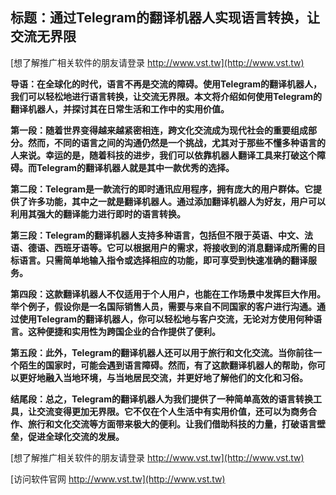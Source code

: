 ## **标题：通过Telegram的翻译机器人实现语言转换，让交流无界限**

[想了解推广相关软件的朋友请登录 http://www.vst.tw](http://www.vst.tw)

**导语：在全球化的时代，语言不再是交流的障碍。使用Telegram的翻译机器人，我们可以轻松地进行语言转换，让交流无界限。本文将介绍如何使用Telegram的翻译机器人，并探讨其在日常生活和工作中的实用价值。**

**第一段：随着世界变得越来越紧密相连，跨文化交流成为现代社会的重要组成部分。然而，不同的语言之间的沟通仍然是一个挑战，尤其对于那些不懂多种语言的人来说。幸运的是，随着科技的进步，我们可以依靠机器人翻译工具来打破这个障碍。而Telegram的翻译机器人就是其中一款优秀的选择。**

**第二段：Telegram是一款流行的即时通讯应用程序，拥有庞大的用户群体。它提供了许多功能，其中之一就是翻译机器人。通过添加翻译机器人为好友，用户可以利用其强大的翻译能力进行即时的语言转换。**

**第三段：Telegram的翻译机器人支持多种语言，包括但不限于英语、中文、法语、德语、西班牙语等。它可以根据用户的需求，将接收到的消息翻译成所需的目标语言。只需简单地输入指令或选择相应的功能，即可享受到快速准确的翻译服务。**

**第四段：这款翻译机器人不仅适用于个人用户，也能在工作场景中发挥巨大作用。举个例子，假设你是一名国际销售人员，需要与来自不同国家的客户进行沟通。通过使用Telegram的翻译机器人，你可以轻松地与客户交流，无论对方使用何种语言。这种便捷和实用性为跨国企业的合作提供了便利。**

**第五段：此外，Telegram的翻译机器人还可以用于旅行和文化交流。当你前往一个陌生的国家时，可能会遇到语言障碍。然而，有了这款翻译机器人的帮助，你可以更好地融入当地环境，与当地居民交流，并更好地了解他们的文化和习俗。**

**结尾段：总之，Telegram的翻译机器人为我们提供了一种简单高效的语言转换工具，让交流变得更加无界限。它不仅在个人生活中有实用价值，还可以为商务合作、旅行和文化交流等方面带来极大的便利。让我们借助科技的力量，打破语言壁垒，促进全球化交流的发展。**

[想了解推广相关软件的朋友请登录 http://www.vst.tw](http://www.vst.tw)


[访问软件官网 http://www.vst.tw](http://www.vst.tw)
